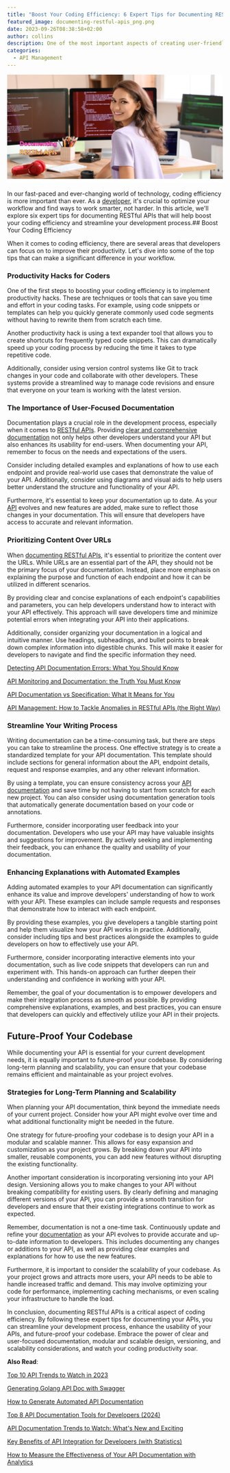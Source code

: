 ```yaml
---
title: "Boost Your Coding Efficiency: 6 Expert Tips for Documenting RESTful APIs"
featured_image: documenting-restful-apis_png.png
date: 2023-09-26T08:38:58+02:00
author: collins
description: One of the most important aspects of creating user-friendly static REST API documentation is ensuring that the navigation is intuitive and easy to use
categories:
  - API Management
---
```


![Documenting RESTful APIs](./documenting-restful-apis_png.png)

In our fast-paced and ever-changing world of technology, coding efficiency is more important than ever. As a [developer](https://apitoolkit.io/blog/top-8-api-documentation-tools-for-developers/), it's crucial to optimize your workflow and find ways to work smarter, not harder. In this article, we'll explore six expert tips for documenting RESTful APIs that will help boost your coding efficiency and streamline your development process.## Boost Your Coding Efficiency

When it comes to coding efficiency, there are several areas that developers can focus on to improve their productivity. Let's dive into some of the top tips that can make a significant difference in your workflow.

### Productivity Hacks for Coders

One of the first steps to boosting your coding efficiency is to implement productivity hacks. These are techniques or tools that can save you time and effort in your coding tasks. For example, using code snippets or templates can help you quickly generate commonly used code segments without having to rewrite them from scratch each time.

Another productivity hack is using a text expander tool that allows you to create shortcuts for frequently typed code snippets. This can dramatically speed up your coding process by reducing the time it takes to type repetitive code.

Additionally, consider using version control systems like Git to track changes in your code and collaborate with other developers. These systems provide a streamlined way to manage code revisions and ensure that everyone on your team is working with the latest version.

### The Importance of User-Focused Documentation

Documentation plays a crucial role in the development process, especially when it comes to [RESTful APIs](https://apitoolkit.io/blog/rest-api-workflow/). Providing [clear and comprehensive documentation](https://apitoolkit.io/blog/how-to-write-api-docs/) not only helps other developers understand your API but also enhances its usability for end-users. When documenting your API, remember to focus on the needs and expectations of the users.

Consider including detailed examples and explanations of how to use each endpoint and provide real-world use cases that demonstrate the value of your API. Additionally, consider using diagrams and visual aids to help users better understand the structure and functionality of your API.

Furthermore, it's essential to keep your documentation up to date. As your [API](https://apitoolkit.io/blog/api-downtime/) evolves and new features are added, make sure to reflect those changes in your documentation. This will ensure that developers have access to accurate and relevant information.

### Prioritizing Content Over URLs

When [documenting RESTful APIs](https://apitoolkit.io/blog/how-to-generate-automated-api-documentation/), it's essential to prioritize the content over the URLs. While URLs are an essential part of the API, they should not be the primary focus of your documentation. Instead, place more emphasis on explaining the purpose and function of each endpoint and how it can be utilized in different scenarios.

By providing clear and concise explanations of each endpoint's capabilities and parameters, you can help developers understand how to interact with your API effectively. This approach will save developers time and minimize potential errors when integrating your API into their applications.

Additionally, consider organizing your documentation in a logical and intuitive manner. Use headings, subheadings, and bullet points to break down complex information into digestible chunks. This will make it easier for developers to navigate and find the specific information they need.

[Detecting API Documentation Errors: What You Should Know](https://apitoolkit.io/blog/detecting-api-documentation-errors/)

[API Monitoring and Documentation: the Truth You Must Know](https://apitoolkit.io/blog/api-documentation-and-observability-the-truth-you-must-know/)

[API Documentation vs Specification: What It Means for You](https://apitoolkit.io/blog/api-documentation-vs-api-specification/)

[API Management: How to Tackle Anomalies in RESTful APIs (the Right Way)](https://apitoolkit.io/blog/anomalies-in-restful-apis/)

### Streamline Your Writing Process

Writing documentation can be a time-consuming task, but there are steps you can take to streamline the process. One effective strategy is to create a standardized template for your API documentation. This template should include sections for general information about the API, endpoint details, request and response examples, and any other relevant information.

By using a template, you can ensure consistency across your [API documentation](https://apitoolkit.io/blog/api-documentation-trends-to-watch/) and save time by not having to start from scratch for each new project. You can also consider using documentation generation tools that automatically generate documentation based on your code or annotations.

Furthermore, consider incorporating user feedback into your documentation. Developers who use your API may have valuable insights and suggestions for improvement. By actively seeking and implementing their feedback, you can enhance the quality and usability of your documentation.

### Enhancing Explanations with Automated Examples

Adding automated examples to your API documentation can significantly enhance its value and improve developers' understanding of how to work with your API. These examples can include sample requests and responses that demonstrate how to interact with each endpoint.

By providing these examples, you give developers a tangible starting point and help them visualize how your API works in practice. Additionally, consider including tips and best practices alongside the examples to guide developers on how to effectively use your API.

Furthermore, consider incorporating interactive elements into your documentation, such as live code snippets that developers can run and experiment with. This hands-on approach can further deepen their understanding and confidence in working with your API.

Remember, the goal of your documentation is to empower developers and make their integration process as smooth as possible. By providing comprehensive explanations, examples, and best practices, you can ensure that developers can quickly and effectively utilize your API in their projects.

## Future-Proof Your Codebase

While documenting your API is essential for your current development needs, it is equally important to future-proof your codebase. By considering long-term planning and scalability, you can ensure that your codebase remains efficient and maintainable as your project evolves.

### Strategies for Long-Term Planning and Scalability

When planning your API documentation, think beyond the immediate needs of your current project. Consider how your API might evolve over time and what additional functionality might be needed in the future.

One strategy for future-proofing your codebase is to design your API in a modular and scalable manner. This allows for easy expansion and customization as your project grows. By breaking down your API into smaller, reusable components, you can add new features without disrupting the existing functionality.

Another important consideration is incorporating versioning into your API design. Versioning allows you to make changes to your API without breaking compatibility for existing users. By clearly defining and managing different versions of your API, you can provide a smooth transition for developers and ensure that their existing integrations continue to work as expected.

Remember, documentation is not a one-time task. Continuously update and refine your [documentation](https://apitoolkit.io/blog/detecting-api-documentation-errors/) as your API evolves to provide accurate and up-to-date information to developers. This includes documenting any changes or additions to your API, as well as providing clear examples and explanations for how to use the new features.

Furthermore, it is important to consider the scalability of your codebase. As your project grows and attracts more users, your API needs to be able to handle increased traffic and demand. This may involve optimizing your code for performance, implementing caching mechanisms, or even scaling your infrastructure to handle the load.

In conclusion, documenting RESTful APIs is a critical aspect of coding efficiency. By following these expert tips for documenting your APIs, you can streamline your development process, enhance the usability of your APIs, and future-proof your codebase. Embrace the power of clear and user-focused documentation, modular and scalable design, versioning, and scalability considerations, and watch your coding productivity soar.

**Also Read**:

[Top 10 API Trends to Watch in 2023](https://apitoolkit.io/blog/api-trends/)

[Generating Golang API Doc with Swagger](https://apitoolkit.io/blog/generating-golangdoc/)

[How to Generate Automated API Documentation](https://apitoolkit.io/blog/how-to-generate-automated-api-documentation/)

[Top 8 API Documentation Tools for Developers (2024)](https://apitoolkit.io/blog/top-8-api-documentation-tools-for-developers/)

[API Documentation Trends to Watch: What's New and Exciting](https://apitoolkit.io/blog/api-documentation-trends-to-watch/)

[Key Benefits of API Integration for Developers (with Statistics)](https://apitoolkit.io/blog/benefits-of-api-integration/)

[How to Measure the Effectiveness of Your API Documentation with Analytics](https://apitoolkit.io/blog/api-documentation-with-analytics/)

